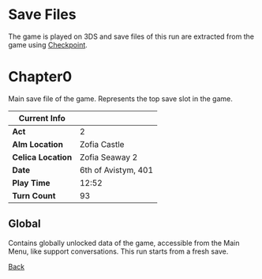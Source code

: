 # Save Files

The game is played on 3DS and save files of this run are extracted from the game using [Checkpoint](https://github.com/FlagBrew/Checkpoint).

# Chapter0

Main save file of the game. Represents the top save slot in the game.

| Current Info        | <!-- -->            |
| ------------------- | ------------------- |
| **Act**             | 2                   |
| **Alm Location**    | Zofia Castle        |
| **Celica Location** | Zofia Seaway 2      |
| **Date**            | 6th of Avistym, 401 |
| **Play Time**       | 12:52               |
| **Turn Count**      | 93                  |

## Global

Contains globally unlocked data of the game, accessible from the Main Menu, like support conversations. This run starts from a fresh save.

[Back](../README.md)
